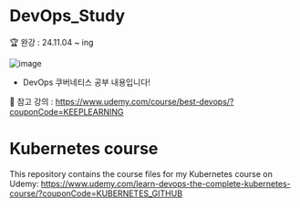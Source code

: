 # DevOps_Study
🏆 완강 : 24.11.04 ~ ing

![image](https://github.com/user-attachments/assets/b317d1a8-429e-476f-9769-ea613c77c30e)

* DevOps 쿠버네티스 공부 내용입니다!

📒 참고 강의 : https://www.udemy.com/course/best-devops/?couponCode=KEEPLEARNING <br>


# Kubernetes course
This repository contains the course files for my Kubernetes course on Udemy: https://www.udemy.com/learn-devops-the-complete-kubernetes-course/?couponCode=KUBERNETES_GITHUB
